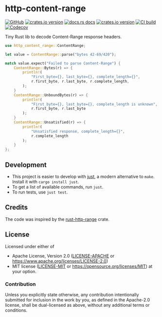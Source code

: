 # http-content-range

[![GitHub](https://img.shields.io/badge/github-nyurik/http--content--range-8da0cb?logo=github)](https://github.com/nyurik/http-content-range)
[![crates.io version](https://img.shields.io/crates/v/http-content-range.svg)](https://crates.io/crates/http-content-range)
[![docs.rs docs](https://docs.rs/http-content-range/badge.svg)](https://docs.rs/http-content-range)
[![crates.io version](https://img.shields.io/crates/l/http-content-range.svg)](https://github.com/nyurik/http-content-range/blob/main/LICENSE-APACHE)
[![CI build](https://github.com/nyurik/http-content-range/actions/workflows/ci.yml/badge.svg)](https://github.com/nyurik/http-content-range/actions)
[![Codecov](https://img.shields.io/codecov/c/github/nyurik/http-content-range)](https://app.codecov.io/gh/nyurik/http-content-range)

Tiny Rust lib to decode Content-Range response headers.

```rust
use http_content_range::ContentRange;

let value = ContentRange::parse("bytes 42-69/420");

match value.expect("Failed to parse Content-Range") {
    ContentRange::Bytes(r) => {
        println!(
            "First_byte={}, last_byte={}, complete_length={}",
            r.first_byte, r.last_byte, r.complete_length,
        );
    }
    ContentRange::UnboundBytes(r) => {
        println!(
            "First_byte={}, last_byte={}, complete_length is unknown",
            r.first_byte, r.last_byte
        );
    }
    ContentRange::Unsatisfied(r) => {
        println!(
            "Unsatisfied response, complete_length={}",
            r.complete_length
        );
    }
};
```

## Development

* This project is easier to develop with [just](https://github.com/casey/just#readme), a modern alternative to `make`.
  Install it with `cargo install just`.
* To get a list of available commands, run `just`.
* To run tests, use `just test`.

## Credits

The code was inspired by the [rust-http-range](https://github.com/bancek/rust-http-range) crate.


## License

Licensed under either of

* Apache License, Version 2.0 ([LICENSE-APACHE](LICENSE-APACHE) or <https://www.apache.org/licenses/LICENSE-2.0>)
* MIT license ([LICENSE-MIT](LICENSE-MIT) or <https://opensource.org/licenses/MIT>)
  at your option.

### Contribution

Unless you explicitly state otherwise, any contribution intentionally
submitted for inclusion in the work by you, as defined in the
Apache-2.0 license, shall be dual-licensed as above, without any
additional terms or conditions.
